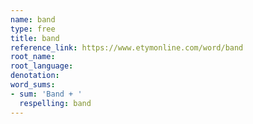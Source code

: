 ```yaml
---
name: band
type: free
title: band
reference_link: https://www.etymonline.com/word/band
root_name: 
root_language: 
denotation: 
word_sums:
- sum: 'Band + '
  respelling: band
---
```

